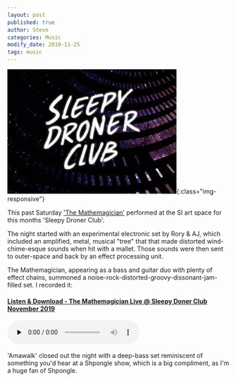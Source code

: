 ```yaml
---
layout: post
published: true
author: Steve
categories: Music
modify_date: 2019-11-25 
tags: music
---
```

![SleepyDroner](/img/SleepyDronerClub.jpg){:class="img-responsive"}

This past Saturday ['The Mathemagician'](https://music.nemirex.co/) performed at the SI art space for this months 'Sleepy Droner Club'.

The night started with an experimental electronic set by Rory & AJ, which included an amplified, metal, musical "tree" that that made distorted wind-chime-esque sounds when hit with a mallet. Those sounds were then sent to outer-space and back by an effect processing unit.

The Mathemagician, appearing as a bass and guitar duo with plenty of effect chains, summoned a noise-rock-distorted-groovy-dissonant-jam-filled set. I recorded it:  

#### [Listen & Download - The Mathemagician Live @ Sleepy Doner Club November 2019](/Sleepy_droner_Mathemagician.mp3) 

<audio src="/Sleepy_droner_Mathemagician.mp3" preload="none" controls="controls"></audio>

'Amawalk' closed out the night with a deep-bass set reminiscent of something you'd hear at a Shpongle show, which is a big compliment, as I'm a huge fan of Shpongle.
